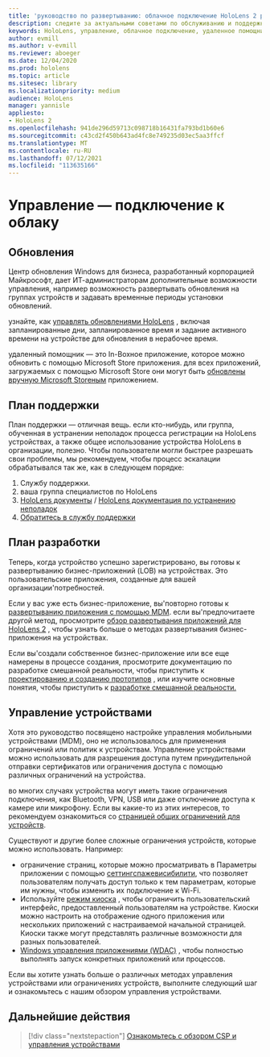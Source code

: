 ```yaml
---
title: 'руководство по развертыванию: облачное подключение HoloLens 2 развертывание в масштабе с помощью удаленного помощника — обслуживание'
description: следите за актуальными советами по обслуживанию и поддержке HoloLens устройств в сети, подключенной к облаку.
keywords: HoloLens, управление, облачное подключение, удаленное помощник, AAD, Azure AD, MDM, управление мобильными устройствами
author: evmill
ms.author: v-evmill
ms.reviewer: aboeger
ms.date: 12/04/2020
ms.prod: hololens
ms.topic: article
ms.sitesec: library
ms.localizationpriority: medium
audience: HoloLens
manager: yannisle
appliesto:
- HoloLens 2
ms.openlocfilehash: 941de296d59713c098718b16431fa793bd1b60e6
ms.sourcegitcommit: c43cd2f450b643ad4fc8e749235d03ec5aa3ffcf
ms.translationtype: MT
ms.contentlocale: ru-RU
ms.lasthandoff: 07/12/2021
ms.locfileid: "113635166"
---
```

# <a name="maintain---cloud-connected-guide"></a>Управление — подключение к облаку

## <a name="updates"></a>Обновления

Центр обновления Windows для бизнеса, разработанный корпорацией Майкрософт, дает ИТ-администраторам дополнительные возможности управления, например возможность развертывать обновления на группах устройств и задавать временные периоды установки обновлений.

узнайте, как [управлять обновлениями HoloLens](/hololens/hololens-updates) , включая запланированные дни, запланированное время и задание активного времени на устройстве для обновления в нерабочее время.

удаленный помощник — это In-Boxное приложение, которое можно обновить с помощью Microsoft Store приложения. для всех приложений, загружаемых с помощью Microsoft Store они могут быть [обновлены вручную Microsoft Storeным](/hololens/holographic-store-apps#update-apps) приложением.

## <a name="support-plan"></a>План поддержки

План поддержки — отличная вещь. если кто-нибудь, или группа, обученная в устранении неполадок процесса регистрации на HoloLens устройствах, а также общее использование устройства HoloLens в организации, полезно. Чтобы пользователи могли быстрее разрешать свои проблемы, мы рекомендуем, чтобы процесс эскалации обрабатывался так же, как в следующем порядке:

1. Службу поддержки.
2. ваша группа специалистов по HoloLens
3. [HoloLens документы](/hololens/)  /  [HoloLens документация по устранению неполадок](/hololens/hololens-troubleshooting)
4. [Обратитесь в службу поддержки](https://support.serviceshub.microsoft.com/supportforbusiness/create?sapId=e9391227-fa6d-927b-0fff-f96288631b8f)

## <a name="development-plan"></a>План разработки

Теперь, когда устройство успешно зарегистрировано, вы готовы к развертыванию бизнес-приложений (LOB) на устройствах. Это пользовательские приложения, созданные для вашей организации&#39;потребностей.

Если у вас уже есть бизнес-приложение, вы&#39;повторно готовы к [развертыванию приложения с помощью MDM](/hololens/app-deploy-intune). если вы&#39;предпочитаете другой метод, просмотрите [обзор развертывания приложений для HoloLens 2](/hololens/app-deploy-overview) , чтобы узнать больше о методах развертывания бизнес-приложения на устройствах.

Если вы&#39;создали собственное бизнес-приложение или все еще намерены в процессе создания, просмотрите документацию по разработке смешанной реальности, чтобы приступить к [проектированию и созданию прототипов](/windows/mixed-reality/design/design) , или изучите основные понятия, чтобы приступить к [разработке смешанной реальности.](/windows/mixed-reality/discover/get-started-with-mr)

## <a name="device-management"></a>Управление устройствами 

Хотя это руководство посвящено настройке управления мобильными устройствами (MDM), оно не использовалось для применения ограничений или политик к устройствам. Управление устройствами можно использовать для разрешения доступа путем принудительной отправки сертификатов или ограничения доступа с помощью различных ограничений на устройства. 

во многих случаях устройства могут иметь такие ограничения подключения, как Bluetooth, VPN, USB или даже отключение доступа к камере или микрофону. Если вы какие-то из этих интересов, то рекомендуем ознакомиться со [страницей общих ограничений для устройств](hololens-common-device-restrictions.md).

Существуют и другие более сложные ограничения устройств, которые можно использовать. Например:

- ограничение страниц, которые можно просматривать в Параметры приложении с помощью [сеттингспажевисибилити](settings-uri-list.md), что позволяет пользователям получать доступ только к тем параметрам, которые им нужны, чтобы изменить их подключение к Wi-Fi.
- Используйте [режим киоска](hololens-kiosk.md) , чтобы ограничить пользовательский интерфейс, предоставленный пользователям на устройстве. Киоски можно настроить на отображение одного приложения или нескольких приложений с настраиваемой начальной страницей. Киоски также могут представлять различные возможности для разных пользователей.  
- [Windows управления приложениями (WDAC)](windows-defender-application-control-wdac.md) , чтобы полностью выполнять запуск конкретных приложений или процессов.

Если вы хотите узнать больше о различных методах управления устройствами или ограничениях устройств, выполните следующий шаг и ознакомьтесь с нашим обзором управления устройствами.

## <a name="next-step"></a>Дальнейшие действия

> [!div class="nextstepaction"]
> [Ознакомьтесь с обзором CSP и управления устройствами](hololens-csp-policy-overview.md)